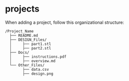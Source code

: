 # projects

When adding a project, follow this organizational structure:
```
/Project_Name
  ├── README.md
  ├── DESIGN_Files/
  │     ├── part1.stl
  │     ├── part2.stl
  ├── Docs/
  │     ├── instructions.pdf
  │     ├── overview.md
  └── Other_Files/
        ├── data.csv
        ├── design.png
```
